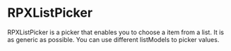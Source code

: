 RPXListPicker
=============

RPXListPicker is a picker that enables you to choose a item from a list. It is as generic as possible. You can use different listModels to picker values.